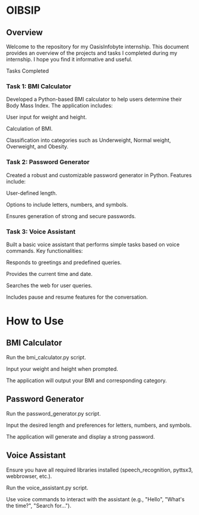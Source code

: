 # OIBSIP

## Overview
Welcome to the repository for my OasisInfobyte internship. This document provides an overview of the projects and tasks I completed during my internship. I hope you find it informative and useful.

Tasks Completed

### Task 1: BMI Calculator
Developed a Python-based BMI calculator to help users determine their Body Mass Index. The application includes:

User input for weight and height.

Calculation of BMI.

Classification into categories such as Underweight, Normal weight, Overweight, and Obesity.

### Task 2: Password Generator
Created a robust and customizable password generator in Python. Features include:

User-defined length.

Options to include letters, numbers, and symbols.

Ensures generation of strong and secure passwords.

### Task 3: Voice Assistant
Built a basic voice assistant that performs simple tasks based on voice commands. Key functionalities:

Responds to greetings and predefined queries.

Provides the current time and date.

Searches the web for user queries.

Includes pause and resume features for the conversation.

# How to Use
## BMI Calculator
Run the bmi_calculator.py script.

Input your weight and height when prompted.

The application will output your BMI and corresponding category.

## Password Generator
Run the password_generator.py script.

Input the desired length and preferences for letters, numbers, and symbols.

The application will generate and display a strong password.

## Voice Assistant
Ensure you have all required libraries installed (speech_recognition, pyttsx3, webbrowser, etc.).

Run the voice_assistant.py script.

Use voice commands to interact with the assistant (e.g., "Hello", "What's the time?", "Search for...").
